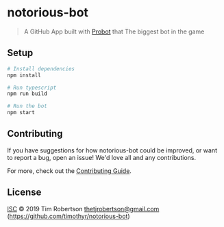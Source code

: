 # notorious-bot

> A GitHub App built with [Probot](https://github.com/probot/probot) that The biggest bot in the game

## Setup

```sh
# Install dependencies
npm install

# Run typescript
npm run build

# Run the bot
npm start
```

## Contributing

If you have suggestions for how notorious-bot could be improved, or want to report a bug, open an issue! We'd love all and any contributions.

For more, check out the [Contributing Guide](CONTRIBUTING.md).

## License

[ISC](LICENSE) © 2019 Tim Robertson <thetjrobertson@gmail.com> (https://github.com/timothyr/notorious-bot)

